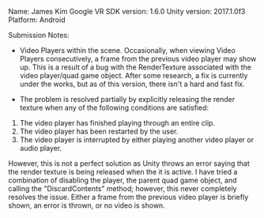 Name: James Kim
Google VR SDK version: 1.6.0
Unity version: 2017.1.0f3 
Platform: Android

Submission Notes:

- Video Players within the scene. Occasionally, when viewing Video Players consecutively, a frame from the previous video player may show up. This is a result of a bug with the RenderTexture associated with the video player/quad game object. After some research, a fix is currently under the works, but as of this version, there isn't a hard and fast fix. 

- The problem is resolved partially by explicitly releasing the render texture when any of the following conditions are satisfied: 

1. The video player has finished playing through an entire clip. 
2. The video player has been restarted by the user. 
3. The video player is interrupted by either playing another video player or audio player. 

However, this is not a perfect solution as Unity throws an error saying that the render texture is being released when the it is active. I have tried a combination of disabling the player, the parent quad game object, and calling the "DiscardContents" method; however, this never completely resolves the issue. Either a frame from the previous video player is briefly shown, an error is thrown, or no video is shown. 
